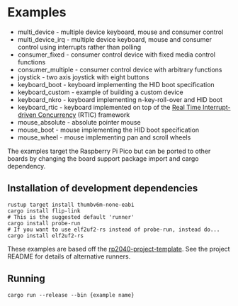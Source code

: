 # Examples

- multi_device - multiple device keyboard, mouse and consumer control
- multi_device_irq - multiple device keyboard, mouse and consumer control using interrupts rather than polling
- consumer_fixed - consumer control device with fixed media control functions
- consumer_multiple - consumer control device with arbitrary functions
- joystick - two axis joystick with eight buttons
- keyboard_boot - keyboard implementing the HID boot specification
- keyboard_custom - example of building a custom device
- keyboard_nkro - keyboard implementing n-key-roll-over and HID boot
- keyboard_rtic - keyboard implemented on top of the [Real Time Interrupt-driven Concurrency](https://rtic.rs) (RTIC) framework
- mouse_absolute - absolute pointer mouse
- mouse_boot - mouse implementing the HID boot specification
- mouse_wheel - mouse implementing pan and scroll wheels

The examples target the Raspberry Pi Pico but can be ported to other boards by changing the board support package
import and cargo dependency.

## Installation of development dependencies

```shell
rustup target install thumbv6m-none-eabi
cargo install flip-link
# This is the suggested default 'runner'
cargo install probe-run
# If you want to use elf2uf2-rs instead of probe-run, instead do...
cargo install elf2uf2-rs
```

These examples are based off the [rp2040-project-template](https://github.com/rp-rs/rp2040-project-template).
See the project README for details of alternative runners.

## Running

```shell
cargo run --release --bin {example name}
```
